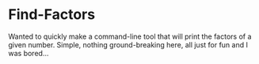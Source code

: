 Find-Factors
============
Wanted to quickly make a command-line tool that will print the factors of a given number.
Simple, nothing ground-breaking here, all just for fun and I was bored...
